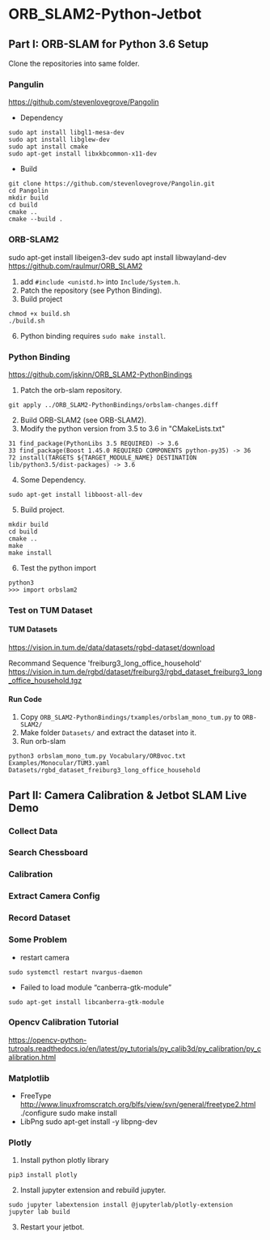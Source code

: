 # ORB_SLAM2-Python-Jetbot

## Part I: ORB-SLAM for Python 3.6 Setup
Clone the repositories into same folder.

### Pangulin
https://github.com/stevenlovegrove/Pangolin
- Dependency
```
sudo apt install libgl1-mesa-dev
sudo apt install libglew-dev
sudo apt install cmake
sudo apt-get install libxkbcommon-x11-dev
```
- Build
```
git clone https://github.com/stevenlovegrove/Pangolin.git
cd Pangolin
mkdir build
cd build
cmake ..
cmake --build .
```

### ORB-SLAM2
sudo apt-get install libeigen3-dev
sudo apt install libwayland-dev
https://github.com/raulmur/ORB_SLAM2
1. add ```#include <unistd.h>``` into ```Include/System.h```.
2. Patch the repository (see Python Binding).
5. Build project 
```
chmod +x build.sh
./build.sh
```
6. Python binding requires ```sudo make install```.

### Python Binding
https://github.com/jskinn/ORB_SLAM2-PythonBindings
1. Patch the orb-slam repository.
```
git apply ../ORB_SLAM2-PythonBindings/orbslam-changes.diff
```
2. Build ORB-SLAM2 (see ORB-SLAM2).
3. Modify the python version from 3.5 to 3.6 in "CMakeLists.txt"
```
31 find_package(PythonLibs 3.5 REQUIRED) -> 3.6
33 find_package(Boost 1.45.0 REQUIRED COMPONENTS python-py35) -> 36
72 install(TARGETS ${TARGET_MODULE_NAME} DESTINATION lib/python3.5/dist-packages) -> 3.6
```
4. Some Dependency.
```
sudo apt-get install libboost-all-dev
```
5. Build project.
```
mkdir build
cd build
cmake ..
make
make install
```

6. Test the python import
```
python3
>>> import orbslam2 
```

### Test on TUM Dataset
#### TUM Datasets 
https://vision.in.tum.de/data/datasets/rgbd-dataset/download

Recommand Sequence 'freiburg3_long_office_household'
https://vision.in.tum.de/rgbd/dataset/freiburg3/rgbd_dataset_freiburg3_long_office_household.tgz

#### Run Code
1. Copy ```ORB_SLAM2-PythonBindings/txamples/orbslam_mono_tum.py``` to ```ORB-SLAM2/```
2. Make folder ```Datasets/``` and extract the dataset into it.
3. Run orb-slam
```
python3 orbslam_mono_tum.py Vocabulary/ORBvoc.txt Examples/Monocular/TUM3.yaml Datasets/rgbd_dataset_freiburg3_long_office_household
```

## Part II: Camera Calibration & Jetbot SLAM Live Demo
### Collect Data
### Search Chessboard
### Calibration
### Extract Camera Config
### Record Dataset

### Some Problem
- restart camera
```
sudo systemctl restart nvargus-daemon
```
- Failed to load module “canberra-gtk-module”
```
sudo apt-get install libcanberra-gtk-module
```

### Opencv Calibration Tutorial
https://opencv-python-tutroals.readthedocs.io/en/latest/py_tutorials/py_calib3d/py_calibration/py_calibration.html

### Matplotlib
- FreeType
http://www.linuxfromscratch.org/blfs/view/svn/general/freetype2.html
./configure
sudo make  install
- LibPng
sudo apt-get install -y libpng-dev

### Plotly
1. Install python plotly library
```
pip3 install plotly
```
2. Install jupyter extension and rebuild jupyter.
```
sudo jupyter labextension install @jupyterlab/plotly-extension
jupyter lab build
```
3. Restart your jetbot.